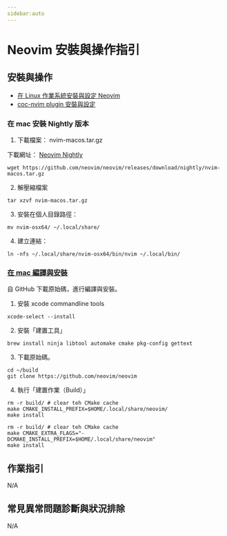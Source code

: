 ```yaml
---
sidebar:auto
---
```


# Neovim 安裝與操作指引

## 安裝與操作

- [在 Linux 作業系統安裝與設定 Neovim](./NeoVim)
- [coc-nvim plugin 安裝與設定](./coc-nvim)

### 在 mac 安裝 Nightly 版本

1. 下載檔案： nvim-macos.tar.gz

下載網址： [Neovim Nightly](https://github.com/neovim/neovim/releases/tag/nightly)

```
wget https://github.com/neovim/neovim/releases/download/nightly/nvim-macos.tar.gz
```

2. 解壓縮檔案

```
tar xzvf nvim-macos.tar.gz
```

3. 安裝在個人目錄路徑：

```
mv nvim-osx64/ ~/.local/share/
```

4. 建立連結：

```
ln -nfs ~/.local/share/nvim-osx64/bin/nvim ~/.local/bin/
```

### [在 mac 編譯與安裝](https://github.com/neovim/neovim/wiki/Building-Neovim)

自 GitHub 下載原始碼，進行編譯與安裝。

1. 安裝 xcode commandline tools

```
xcode-select --install
```

2. 安裝「建置工具」

```
brew install ninja libtool automake cmake pkg-config gettext
```

3. 下載原始碼。

```
cd ~/build
git clone https://github.com/neovim/neovim
```

4. 執行「建置作業（Build）」

```
rm -r build/ # clear teh CMake cache
make CMAKE_INSTALL_PREFIX=$HOME/.local/share/neovim/
make install
```

```
rm -r build/ # clear teh CMake cache
make CMAKE_EXTRA_FLAGS="-DCMAKE_INSTALL_PREFIX=$HOME/.local/share/neovim"
make install
```

## 作業指引

N/A

## 常見異常問題診斷與狀況排除

N/A
